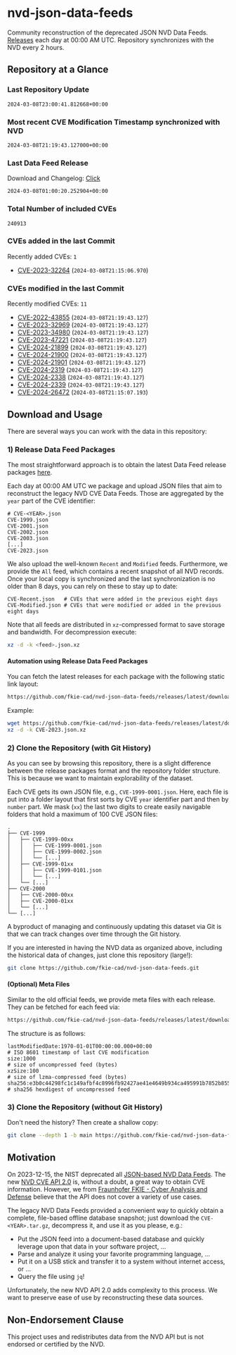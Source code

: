# nvd-json-data-feeds

Community reconstruction of the deprecated JSON NVD Data Feeds. 
[Releases](https://github.com/fkie-cad/nvd-json-data-feeds/releases/latest) each day at 00:00 AM UTC.
Repository synchronizes with the NVD every 2 hours.

## Repository at a Glance

### Last Repository Update

```plain
2024-03-08T23:00:41.812668+00:00
```

### Most recent CVE Modification Timestamp synchronized with NVD

```plain
2024-03-08T21:19:43.127000+00:00
```

### Last Data Feed Release

Download and Changelog: [Click](https://github.com/fkie-cad/nvd-json-data-feeds/releases/latest)

```plain
2024-03-08T01:00:20.252904+00:00
```

### Total Number of included CVEs

```plain
240913
```

### CVEs added in the last Commit

Recently added CVEs: `1`

* [CVE-2023-32264](CVE-2023/CVE-2023-322xx/CVE-2023-32264.json) (`2024-03-08T21:15:06.970`)


### CVEs modified in the last Commit

Recently modified CVEs: `11`

* [CVE-2022-43855](CVE-2022/CVE-2022-438xx/CVE-2022-43855.json) (`2024-03-08T21:19:43.127`)
* [CVE-2023-32969](CVE-2023/CVE-2023-329xx/CVE-2023-32969.json) (`2024-03-08T21:19:43.127`)
* [CVE-2023-34980](CVE-2023/CVE-2023-349xx/CVE-2023-34980.json) (`2024-03-08T21:19:43.127`)
* [CVE-2023-47221](CVE-2023/CVE-2023-472xx/CVE-2023-47221.json) (`2024-03-08T21:19:43.127`)
* [CVE-2024-21899](CVE-2024/CVE-2024-218xx/CVE-2024-21899.json) (`2024-03-08T21:19:43.127`)
* [CVE-2024-21900](CVE-2024/CVE-2024-219xx/CVE-2024-21900.json) (`2024-03-08T21:19:43.127`)
* [CVE-2024-21901](CVE-2024/CVE-2024-219xx/CVE-2024-21901.json) (`2024-03-08T21:19:43.127`)
* [CVE-2024-2319](CVE-2024/CVE-2024-23xx/CVE-2024-2319.json) (`2024-03-08T21:19:43.127`)
* [CVE-2024-2338](CVE-2024/CVE-2024-23xx/CVE-2024-2338.json) (`2024-03-08T21:19:43.127`)
* [CVE-2024-2339](CVE-2024/CVE-2024-23xx/CVE-2024-2339.json) (`2024-03-08T21:19:43.127`)
* [CVE-2024-26472](CVE-2024/CVE-2024-264xx/CVE-2024-26472.json) (`2024-03-08T21:15:07.193`)


## Download and Usage

There are several ways you can work with the data in this repository:

### 1) Release Data Feed Packages

The most straightforward approach is to obtain the latest Data Feed release packages [here](https://github.com/fkie-cad/nvd-json-data-feeds/releases/latest).

Each day at 00:00 AM UTC we package and upload JSON files that aim to reconstruct the legacy NVD CVE Data Feeds.
Those are aggregated by the `year` part of the CVE identifier:

```
# CVE-<YEAR>.json
CVE-1999.json
CVE-2001.json
CVE-2002.json
CVE-2003.json
[...]
CVE-2023.json
```

We also upload the well-known `Recent` and `Modified` feeds.
Furthermore, we provide the `All` feed, which contains a recent snapshot of all NVD records.
Once your local copy is synchronized and the last synchronization is no older than 8 days, you can rely on these to stay up to date:

```plain
CVE-Recent.json   # CVEs that were added in the previous eight days
CVE-Modified.json # CVEs that were modified or added in the previous eight days
```

Note that all feeds are distributed in `xz`-compressed format to save storage and bandwidth.
For decompression execute:

```sh
xz -d -k <feed>.json.xz
```


#### Automation using Release Data Feed Packages

You can fetch the latest releases for each package with the following static link layout:

```sh
https://github.com/fkie-cad/nvd-json-data-feeds/releases/latest/download/CVE-<YEAR>.json.xz
```

Example:

```sh
wget https://github.com/fkie-cad/nvd-json-data-feeds/releases/latest/download/CVE-2023.json.xz
xz -d -k CVE-2023.json.xz
```



### 2) Clone the Repository (with Git History)

As you can see by browsing this repository, there is a slight difference between the release packages format and the repository folder structure.
This is because we want to maintain explorability of the dataset.

Each CVE gets its own JSON file, e.g., `CVE-1999-0001.json`.
Here, each file is put into a folder layout that first sorts by CVE `year` identifier part and then by `number` part.
We mask (`xx`) the last two digits to create easily navigable folders that hold a maximum of 100 CVE JSON files:

```plain
.
├── CVE-1999
│   ├── CVE-1999-00xx
│   │   ├── CVE-1999-0001.json
│   │   ├── CVE-1999-0002.json
│   │   └── [...]
│   ├── CVE-1999-01xx
│   │   ├── CVE-1999-0101.json
│   │   └── [...]
│   └── [...]
├── CVE-2000
│   ├── CVE-2000-00xx
│   ├── CVE-2000-01xx
│   └── [...]
└── [...]
```

A byproduct of managing and continuously updating this dataset via Git is that we can track changes over time through the Git history.

If you are interested in having the NVD data as organized above, including the historical data of changes, just clone this repository (large!):

```sh
git clone https://github.com/fkie-cad/nvd-json-data-feeds.git
```

#### (Optional) Meta Files

Similar to the old official feeds, we provide meta files with each release. They can be fetched for each feed via:

```sh
https://github.com/fkie-cad/nvd-json-data-feeds/releases/latest/download/CVE-<YEAR>.meta
```

The structure is as follows:

```plain
lastModifiedDate:1970-01-01T00:00:00.000+00:00                          # ISO 8601 timestamp of last CVE modification
size:1000                                                               # size of uncompressed feed (bytes)
xzSize:100                                                              # size of lzma-compressed feed (bytes)
sha256:e3b0c44298fc1c149afbf4c8996fb92427ae41e4649b934ca495991b7852b855 # sha256 hexdigest of uncompressed feed
```


### 3) Clone the Repository (without Git History)

Don't need the history? Then create a shallow copy:

```sh
git clone --depth 1 -b main https://github.com/fkie-cad/nvd-json-data-feeds.git
```

## Motivation

On 2023-12-15, the NIST deprecated all [JSON-based NVD Data Feeds](https://nvd.nist.gov/vuln/data-feeds#divRetirementBanner-1).
The new [NVD CVE API 2.0](https://nvd.nist.gov/developers/vulnerabilities) is, without a doubt, a great way to obtain CVE information.
However, we from [Fraunhofer FKIE - Cyber Analysis and Defense](https://www.fkie.fraunhofer.de/en/departments/cad.html) believe that the API does not cover a variety of use cases.

The legacy NVD Data Feeds provided a convenient way to quickly obtain a complete, file-based offline database snapshot; just download the `CVE-<YEAR>.tar.gz`, decompress it, and use it as you please, e.g.:

* Put the JSON feed into a document-based database and quickly leverage upon that data in your software project, ...
* Parse and analyze it using your favorite programming language, ...
* Put it on a USB stick and transfer it to a system without internet access, or ...
* Query the file using `jq`!

Unfortunately, the new NVD API 2.0 adds complexity to this process.
We want to preserve ease of use by reconstructing these data sources.

## Non-Endorsement Clause

This project uses and redistributes data from the NVD API but is not endorsed or certified by the NVD.